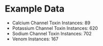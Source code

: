 # Example Data 
+ Calcium Channel Toxin Instances: 89
+ Potassium Channel Toxin Instances: 620
+ Sodium Channel Toxin Instances: 702
+ Venom Instances: 167

